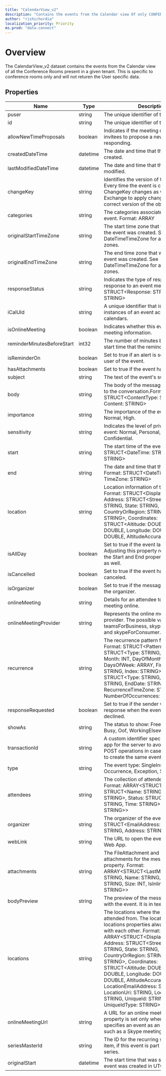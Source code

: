 ```yaml
---
title: "CalendarView_v2"
description: "Contains the events from the Calendar view Of only CONFERENCE ROOMS in a given tenant"
author: "rishichordia"
localization_priority: Priority
ms.prod: "data-connect"
---
```


# Overview

The CalendarView_v2 dataset contains the events from the Calendar view of all the Conference Rooms present in a given tenant. This is specific to conference rooms only and will not returen the User specific data.

## Properties

| Name | Type | Description |
|--|--|--|
| puser | string | The unique identifier of the user. |
| id | string | The unique identifier of the event. |
| allowNewTimeProposals | boolean | Indicates if the meeting organizer allows invitees to propose a new time when responding. |
| createdDateTime | datetime | The date and time that the event was created. |
| lastModifiedDateTime | datetime | The date and time that the event was last modified. |
| changeKey | string | Identifies the version of the event object. Every time the event is changed, ChangeKey changes as well. This allows Exchange to apply changes to the correct version of the object. |
| categories | string | The categories associated with the event. Format: ARRAY<STRING> |
| originalStartTimeZone | string | The start time zone that was set when the event was created. See DateTimeTimeZone for a list of valid time zones. |
| originalEndTimeZone | string | The end time zone that was set when the event was created. See DateTimeTimeZone for a list of valid time zones. |
| responseStatus | string | Indicates the type of response sent in response to an event message. Format: STRUCT<Response: STRING, Time: STRING> |
| iCalUId | string | A unique identifier that is shared by all instances of an event across different calendars. |
| isOnlineMeeting | boolean | Indicates whether this event has online meeting information. |
| reminderMinutesBeforeStart | int32 | The number of minutes before the event start time that the reminder alert occurs. |
| isReminderOn | boolean | Set to true if an alert is set to remind the user of the event. |
| hasAttachments | boolean | Set to true if the event has attachments. |
| subject | string | The text of the event's subject line. |
| body | string | The body of the message that is unique to the conversation.Format: STRUCT<ContentType: STRING, Content: STRING> |
| importance | string | The importance of the event: Low, Normal, High. |
| sensitivity | string | Indicates the level of privacy for the event: Normal, Personal, Private, Confidential. |
| start | string | The start time of the event. Format: STRUCT<DateTime: STRING, TimeZone: STRING> |
| end | string | The date and time that the event ends. Format: STRUCT<DateTime: STRING, TimeZone: STRING> |
| location | string | Location information of the event. Format: STRUCT<DisplayName: STRING, Address: STRUCT<Street: STRING, City: STRING, State: STRING, CountryOrRegion: STRING, PostalCode: STRING>, Coordinates: STRUCT<Altitude: DOUBLE, Latitude: DOUBLE, Longitude: DOUBLE, Accuracy: DOUBLE, AltitudeAccuracy: DOUBLE>> |
| isAllDay | boolean | Set to true if the event lasts all day. Adjusting this property requires adjusting the Start and End properties of the event as well. |
| isCancelled | boolean | Set to true if the event has been canceled. |
| isOrganizer | boolean | Set to true if the message sender is also the organizer. |
| onlineMeeting | string | Details for an attendee to join the meeting online. |
| onlineMeetingProvider | string | Represents the online meeting service provider. The possible values are teamsForBusiness, skypeForBusiness, and skypeForConsumer. |
| recurrence | string | The recurrence pattern for the event. Format: STRUCT<Pattern: STRUCT<Type: STRING, \`Interval\`: INT, Month: INT, DayOfMonth: INT, DaysOfWeek: ARRAY<STRING>, FirstDayOfWeek: STRING, Index: STRING>, \`Range\`: STRUCT<Type: STRING, StartDate: STRING, EndDate: STRING, RecurrenceTimeZone: STRING, NumberOfOccurrences: INT>> |
| responseRequested | boolean | Set to true if the sender would like a response when the event is accepted or declined. |
| showAs | string | The status to show: Free, Tentative, Busy, Oof, WorkingElsewhere, Unknown. |
| transactionId | string | A custom identifier specified by a client app for the server to avoid redundant POST operations in case of client retries to create the same event. |
| type | string | The event type: SingleInstance, Occurrence, Exception, SeriesMaster. |
| attendees | string | The collection of attendees for the event. Format: ARRAY<STRUCT<EmailAddress: STRUCT<Name: STRING, Address: STRING>, Status: STRUCT<Response: STRING, Time: STRING>, Type: STRING>> |
| organizer | string | The organizer of the event. Format: STRUCT<EmailAddress: STRUCT<Name: STRING, Address: STRING>> |
| webLink | string | The URL to open the event in Outlook Web App. |
| attachments | string | The FileAttachment and ItemAttachment attachments for the message. Navigation property. Format: ARRAY<STRUCT<LastModifiedDateTime: STRING, Name: STRING, ContentType: STRING, Size: INT, IsInline: BOOLEAN, Id: STRING>> |
| bodyPreview | string | The preview of the message associated with the event. It is in text format. |
| locations | string | The locations where the event is held or attended from. The location and locations properties always correspond with each other. Format:  ARRAY<STRUCT<DisplayName: STRING, Address: STRUCT<Street: STRING, City: STRING, State: STRING, CountryOrRegion: STRING, PostalCode: STRING>, Coordinates: STRUCT<Altitude: DOUBLE, Latitude: DOUBLE, Longitude: DOUBLE, Accuracy: DOUBLE, AltitudeAccuracy: DOUBLE>, LocationEmailAddress: STRING, LocationUri: STRING, LocationType: STRING, UniqueId: STRING, UniqueIdType: STRING>> |
| onlineMeetingUrl | string | A URL for an online meeting. The property is set only when an organizer specifies an event as an online meeting such as a Skype meeting |
| seriesMasterId | string | The ID for the recurring series master item, if this event is part of a recurring series. |
| originalStart | datetime | The start time that was set when the event was created in UTC time. |

